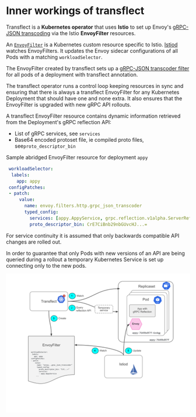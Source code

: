 # Inner workings of transflect

Transflect is a **Kubernetes operator** that uses **Istio** to set up
Envoy's [gRPC-JSON transcoding](https://www.envoyproxy.io/docs/envoy/latest/configuration/http/http_filters/grpc_json_transcoder_filter) via the Istio **EnvoyFilter** resources.

An [`EnvoyFilter`](https://istio.io/latest/docs/reference/config/networking/envoy-filter/)
is a Kubernetes custom resource specific to Istio. [Istiod](https://istio.io/latest/docs/ops/deployment/architecture)
watches EnvoyFilters. It updates the Envoy sidecar configurations of all
Pods with a matching `workloadSelector`.

The EnvoyFilter created by transflect sets up a [gRPC-JSON transcoder
filter](https://www.envoyproxy.io/docs/envoy/latest/configuration/http/http_filters/grpc_json_transcoder_filter)
for all pods of a deployment with transflect annotation.

The transflect operator runs a control loop keeping resources in sync and ensuring
that there is always a transflect EnvoyFilter for any Kubernetes
Deployment that should have one and none extra. It also ensures that
the EnvoyFilter is upgraded with new gRPC API rollouts.

A transflect EnvoyFilter resource contains dynamic information
retrieved from the Deployment's gRPC reflection API:

- List of gRPC services, see `services`
- Base64 encoded protoset file, ie compiled proto files, see`proto_descriptor_bin`

Sample abridged EnvoyFilter resource for deployment `appy`

```yaml
 workloadSelector:
  labels:
    app: appy
 configPatches:
 - patch:
     value:
       name: envoy.filters.http.grpc_json_transcoder
       typed_config:
         services: [appy.AppyService, grpc.reflection.v1alpha.ServerReflection]
         proto_descriptor_bin: CrE7CiBnb29nbGUvcHJ...=
```

For service continuity it is assumed that only backwards compatible API
changes are rolled out.

In order to guarantee that only Pods with new versions of an API are
being queried during a rollout a temporary Kubernetes Service is set up
connecting only to the new pods.

![Transflect k8s diagram](transflect.svg)

